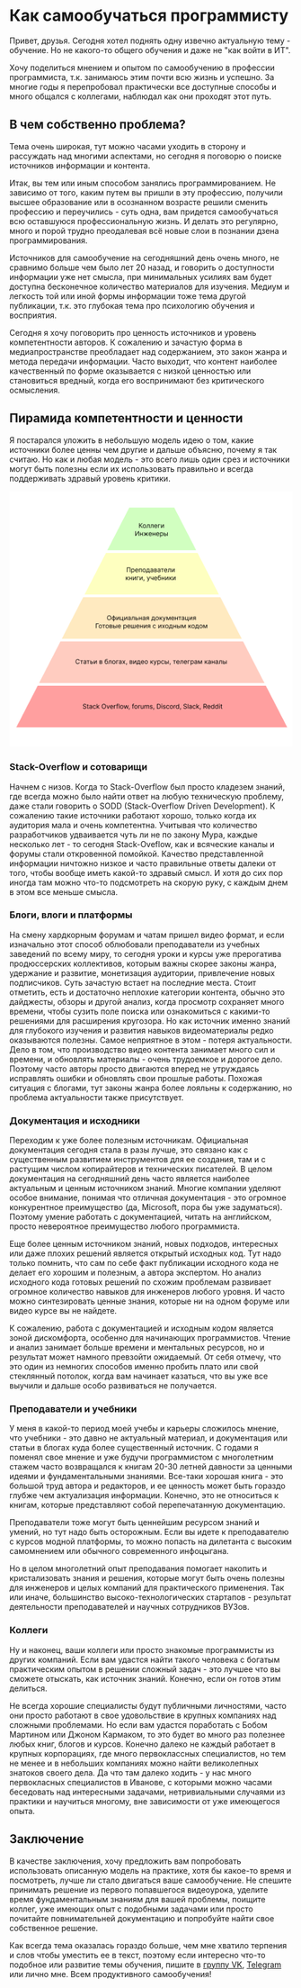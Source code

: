 # Как самообучаться программисту

Привет, друзья. Сегодня хотел поднять одну извечно актуальную тему - обучение. Но не какого-то общего обучения и даже не "как войти в ИТ".

Хочу поделиться мнением и опытом по самообучению в профессии программиста, т.к. занимаюсь этим почти всю жизнь и успешно. 
За многие годы я перепробовал практически все доступные способы и много общался с коллегами, наблюдал как они проходят этот путь.

## В чем собственно проблема?

Тема очень широкая, тут можно часами уходить в сторону и рассуждать над многими аспектами, но сегодня я поговорю о поиске источников информации и контента.

Итак, вы тем или иным способом занялись программированием. Не зависимо от того, каким путем вы пришли в эту профессию, получили высшее образование или в осознанном возрасте решили сменить профессию и переучились - суть одна, вам придется самообучаться всю оставшуюся профессиональную жизнь. И делать это регулярно, много и порой трудно преодалевая всё новые слои в познании дзена программирования.

Источников для самообучение на сегодняшний день очень много, не сравнимо больше чем было лет 20 назад, и говорить о доступности информации уже нет смысла, при минимальных усилиях вам будет доступна бесконечное количество материалов для изучения. Медиум и легкость той или иной формы информации тоже тема другой публикации, т.к. это глубокая тема про психологию обучения и восприятия.

Сегодня я хочу поговорить про ценность источников и уровень компетентности авторов. К сожалению и зачастую форма в медиапространстве преобладает над содержанием, это закон жанра и метода передачи информации. Часто выходит, что контент наиболее качественный по форме оказывается с низкой ценностью или становиться вредный, когда его воспринимают без критического осмысления.

## Пирамида компетентности и ценности

Я постарался уложить в небольшую модель идею о том, какие источники более ценны чем другие и дальше объясню, почему я так считаю. Но как и любая модель - это всего лишь один срез и источники могут быть полезны если их использовать правильно и всегда поддерживать здравый уровень критики.

<img src="./competence_piramid.png" />

### Stack-Overflow и сотоварищи

Начнем с низов. Когда то Stack-Overflow был просто кладезем знаний, где всегда можно было найти ответ на любую техническую проблему, даже стали говорить о SODD (Stack-Overflow Driven Development). К сожалению такие источники работают хорошо, только когда их аудитория мала и очень компетентна. Учитывая что количество разработчиков удваивается чуть ли не по закону Мура, каждые несколько лет - то сегодня Stack-Oveflow, как и всяческие каналы и форумы стали откровенной помойкой. Качество представленной информации ничтожно низкое и часто правильные ответы далеки от того, чтобы вообще иметь какой-то здравый смысл. И хотя до сих пор иногда там можно что-то подсмотреть на скорую руку, с каждым днем в этом все меньше смысла.

### Блоги, влоги и платформы

На смену хардкорным форумам и чатам пришел видео формат, и если изначально этот способ облюбовали преподаватели из учебных заведений по всему миру, то сегодня уроки и курсы уже прерогатива продюссерских коллективов, которым важны скорее законы жанра, удержание и развитие, монетизация аудитории, привлечение новых подписчиков. Суть зачастую встает на последние места. Стоит отметить, есть и достаточно неплохие категории контента, обычно это дайджесты, обзоры и другой анализ, когда просмотр сохраняет много времени, чтобы сузить поле поиска или ознакомиться с какими-то решениями для расширения кругозора. Но как источник именно знаний для глубокого изучения и развития навыков видеоматериалы редко оказываются полезны.
Самое неприятное в этом - потеря актуальности. Дело в том, что производство видео контента занимает много сил и времени, и обновлять материалы - очень трудоемкое и дорогое дело. Поэтому часто авторы просто двигаются вперед не утруждаясь исправлять ошибки и обновлять свои прошлые работы.
Похожая ситуация с блогами, тут законы жанра более лояльны к содержанию, но проблема актуальности также присутствует.

### Документация и исходники

Переходим к уже более полезным источникам. Официальная документация сегодня стала в разы лучше, это связано как с существенным развитием инструментов для ее создания, там и с растущим числом копирайтеров и технических писателей. В целом документация на сегодняшний день часто является наиболее актуальным и ценным источником знаний. Многие компании уделяют особое внимание, понимая что отличная документация - это огромное конкурентное преимущество (да, Microsoft, пора бы уже задуматься). Поэтому умение работать с документацией, читать на английском, просто невероятное преимущество любого программиста.

Еще более ценным источником знаний, новых подходов, интересных или даже плохих решений является открытый исходных код. Тут надо только помнить, что сам по себе факт публикации исходного кода не делает его хорошим и полезным, а автора экспертом. Но анализ исходного кода готовых решений по схожим проблемам развивает огромное количество навыков для инженеров любого уровня. И часто можно синтезировать ценные знания, которые ни на одном форуме или видео курсе вы не найдете.

К сожалению, работа с документацией и исходным кодом является зоной дискомфорта, особенно для начинающих программистов. Чтение и анализ занимает больше времени и ментальных ресурсов, но и результат может намного превзойти ожидаемый. От себя отмечу, что это один из немногих способов именно пробить плато или свой стеклянный потолок, когда вам начинает казаться, что вы уже все выучили и дальше особо развиваться не получается.

### Преподаватели и учебники

У меня в какой-то период моей учебы и карьеры сложилось мнение, что учебники - это давно не актуальный материал, и документация или статьи в блогах куда более существенный источник. С годами я поменял свое мнение и уже будучи программистом с многолетним стажем часто возвращался к книгам 20-30 летней давности за ценными идеями и фундаментальными знаниями. Все-таки хорошая книга - это большой труд автора и редакторов, и ее ценность может быть гораздо глубже чем актуализация информации.
Конечно, это не относиться к книгам, которые представляют собой перепечатанную документацию.

Преподаватели тоже могут быть ценнейшим ресурсом знаний и умений, но тут надо быть осторожным. Если вы идете к преподавателю с курсов модной платформы, то можно попасть на дилетанта с высоким самомнением или обычного современного инфоцыгана.

Но в целом многолетний опыт преподавания помогает накопить и кристализовать знания и решения, которые могут быть очень полезны для инженеров и целых компаний для практического применения. Так или иначе, большинство высоко-технологических стартапов - результат деятельности преподавателей и научных сотрудников ВУЗов.

### Коллеги

Ну и наконец, ваши коллеги или просто знакомые программисты из других компаний. Если вам удастся найти такого человека с богатым практическим опытом в решении сложный задач - это лучшее что вы сможете отыскать, как источник знаний. Конечно, если он готов этим делиться.

Не всегда хорошие специалисты будут публичными личностями, часто они просто работают в свое удовольствие в крупных компаниях над сложными проблемами. Но если вам удастся поработать с Бобом Мартином или Джоном Кармаком, то это будет во много раз полезнее любых книг, блогов и курсов. Конечно далеко не каждый работает в крупных корпорациях, где много первоклассных специалистов, но тем не менее и в небольших компаниях можно найти великолепных знатоков своего дела. Да что там далеко ходить - у нас много первокласных специалистов в Иванове, с которыми можно часами беседовать над интересными задачами, нетривиальными случаями из практики и научиться многому, вне зависимости от уже имеющегося опыта.

## Заключение

В качестве заключения, хочу предложить вам попробовать использовать описанную модель на практике, хотя бы какое-то время и посмотреть, лучше ли стало двигаться ваше самообучение. Не спешите принимать решение из первого попавшегося видеоурока, уделите время фундаментальным знаниям для вашей проблемы, поищите коллег, уже имеющих опыт с подобными задачами или просто почитайте повнимательней документацию и попробуйте найти свое собственное решение.

Как всегда тема оказалась гораздо больше, чем мне хватило терпения и слов чтобы уместить ее в текст, поэтому если интересно что-то подобное или развитие темы обучения, пишите в [группу VK](https://vk.com/gemforge), [Telegram](https://t.me/gemforge) или лично мне. Всем продуктивного самообучения!
